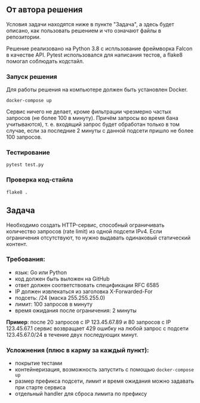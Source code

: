## От автора решения

Условия задачи находятся ниже в пункте "Задача", а здесь будет описано, как пользовать решением и что означают файлы в 
репозитории.

Решение реализовано на Python 3.8 с испльзование фреймворка Falcon в качестве API. Pytest использовался для написания 
тестов, а flake8 помогал соблюдать кодстайл.

### Запуск решения

Для работы решения на компьютере должен быть установлен Docker.

    docker-compose up
    
Сервис ничего не делает, кроме фильтрации чрезмерно частых запросов (не более 100 в минуту). Причём запросы во время 
бана учитываются), т. е. входящий запрос будет обработан только в том случае, если за последние 2 минуты с данной 
подсети пришло не более 100 запросов.


### Тестирование

    pytest test.py
    
### Проверка код-стайла

    flake8 .

## Задача

Необходимо создать HTTP-сервис, способный ограничивать количество запросов (rate limit) из одной подсети IPv4. Если ограничения отсутствуют, то нужно выдавать одинаковый статический контент.

### Требования:
- язык: Go или Python
- код должен быть выложен на GitHub
- ответ должен соответствовать спецификации RFC 6585
- IP должен извлекаться из заголовка X-Forwarded-For
- подсеть: /24 (маска 255.255.255.0)
- лимит: 100 запросов в минуту
- время ожидания после ограничения: 2 минуты

**Пример**: после 20 запросов с IP 123.45.67.89 и 80 запросов с IP 123.45.67.1 сервис возвращает 429 ошибку на любой запрос с подсети 123.45.67.0/24 в течение двух последующих минут.

### Усложнения (плюс в карму за каждый пункт):
- покрытие тестами
- контейнеризация, возможность запустить с помощью `docker-compose up`
- размер префикса подсети, лимит и время ожидания можно задавать при старте сервиса
- отдельный handler для сброса лимита по префиксу

